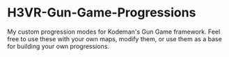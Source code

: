 # H3VR-Gun-Game-Progressions
My custom progression modes for Kodeman's Gun Game framework. Feel free to use these with your own maps, modify them, or use them as a base for building your own progressions.
